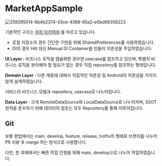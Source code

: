# MarketAppSample

![259295014-6b4b2374-43ce-4368-95a2-e0bd68358223](https://github.com/unnamedw/MarketAppSample/assets/56429036/39169bd6-467e-4297-83c2-9c905cc5c542)


기본적인 구조는 [권장 아키텍처](https://developer.android.com/topic/architecture?hl=ko) 를 따르고 있습니다.

- 로컬 저장소의 경우 간단한 구현을 위해 SharedPreferences를 사용하였습니다.
- DI의 경우 Hilt 대신 Manual DI Container를 만들어 의존성을 주입하였습니다.

**UI Layer** : 비즈니스 로직을 캡슐화한 경우엔 usecase를 참조하고 있으며, 특별히 비즈니스 로직을 분리해야 할 필요가 없는 경우 직접 repository를 참조하는 형태입니다.

**Domain Layer** : 다른 계층에 대해서 직접적인 의존성 및 Android의 의존성을 가지지 않게 설계하였습니다.

서비스의 비즈니스 모델과 repository, usecase로 나누어집니다.

**Data Layer** : 크게 RemoteDataSource와 LocalDataSource로 나누어지며, SSOT 원칙을 준수하기 위해 데이터의 참조는 모두 Repository를 통해 이루어집니다.


## Git

보통 현업에서는 main, develop, feature, release, hotfix의 형태로 브랜치를 나누어 PR 리뷰 후 merge 하는 방식으로 사용합니다.

다만, 본 과제에서는 빠른 작업 진행을 위해 main, develop으로 나누어 작업하였습니다.
